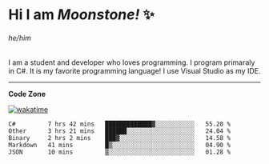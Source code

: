 
<!--
**MoonstoneStudios/MoonstoneStudios** is a ✨ _special_ ✨ repository because its `README.md` (this file) appears on your GitHub profile.

Here are some ideas to get you started:

- 🔭 I’m currently working on ...
- 🌱 I’m currently learning ...
- 👯 I’m looking to collaborate on ...
- 🤔 I’m looking for help with ...
- 💬 Ask me about ...
- 📫 How to reach me: ...
- 😄 Pronouns: ...
- ⚡ Fun fact: ...
-->

# Hi I am _Moonstone!_  ✨
###### he/him

I am a student and developer who loves programming.
I program primaraly in C#. It is my favorite programming language! I use Visual Studio as my IDE.

---

**Code Zone**


[![wakatime](https://wakatime.com/badge/user/35c755da-7226-42ef-89f9-892c03fbcf7e.svg?style=for-the-badge)](https://wakatime.com/@35c755da-7226-42ef-89f9-892c03fbcf7e)
<!--START_SECTION:waka-->

```text
C#         7 hrs 42 mins   █████████████▓░░░░░░░░░░░   55.20 %
Other      3 hrs 21 mins   ██████░░░░░░░░░░░░░░░░░░░   24.04 %
Binary     2 hrs 2 mins    ███▓░░░░░░░░░░░░░░░░░░░░░   14.58 %
Markdown   41 mins         █▒░░░░░░░░░░░░░░░░░░░░░░░   04.90 %
JSON       10 mins         ▒░░░░░░░░░░░░░░░░░░░░░░░░   01.28 %
```

<!--END_SECTION:waka-->
